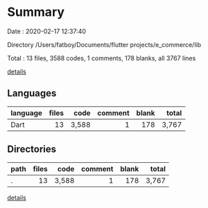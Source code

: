 # Summary

Date : 2020-02-17 12:37:40

Directory /Users/fatboy/Documents/flutter projects/e_commerce/lib

Total : 13 files,  3588 codes, 1 comments, 178 blanks, all 3767 lines

[details](details.md)

## Languages
| language | files | code | comment | blank | total |
| :--- | ---: | ---: | ---: | ---: | ---: |
| Dart | 13 | 3,588 | 1 | 178 | 3,767 |

## Directories
| path | files | code | comment | blank | total |
| :--- | ---: | ---: | ---: | ---: | ---: |
| . | 13 | 3,588 | 1 | 178 | 3,767 |

[details](details.md)